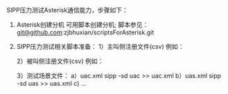 SIPP压力测试Asterisk通信能力，步骤如下：

1. Asterisk创建分机
	可用脚本创建分机;
	脚本参见：git@github.com:zjbhuxian/scriptsForAsterisk.git

2. SIPP压力测试相关脚本准备：
	1）主叫侧注册文件(csv)
		例如：
		

	2）被叫侧注册文件(csv)
		例如：

	3）测试场景文件：
		a）uac.xml
		sipp -sd uac >> uac.xml
		b）uas.xml
		sipp -sd uas >> uas.xml
		c) ...


